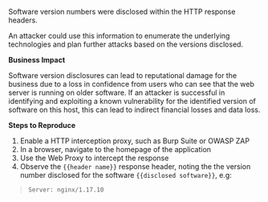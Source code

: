 Software version numbers were disclosed within the HTTP response headers. 

An attacker could use this information to enumerate the underlying technologies and plan further attacks based on the versions disclosed. 

**Business Impact**

Software version disclosures can lead to reputational damage for the business due to a loss in confidence from users who can see that the web server is running on older software. If an attacker is successful in identifying and exploiting a known vulnerability for the identified version of software on this host, this can lead to indirect financial losses and data loss.


**Steps to Reproduce**

1. Enable a HTTP interception proxy, such as Burp Suite or OWASP ZAP
1. In a browser, navigate to the homepage of the application 
1. Use the Web Proxy to intercept the response
1. Observe the `{{header name}}` response header, noting the the version number disclosed for the software `{{disclosed software}}`, e.g:

>`Server: nginx/1.17.10`
